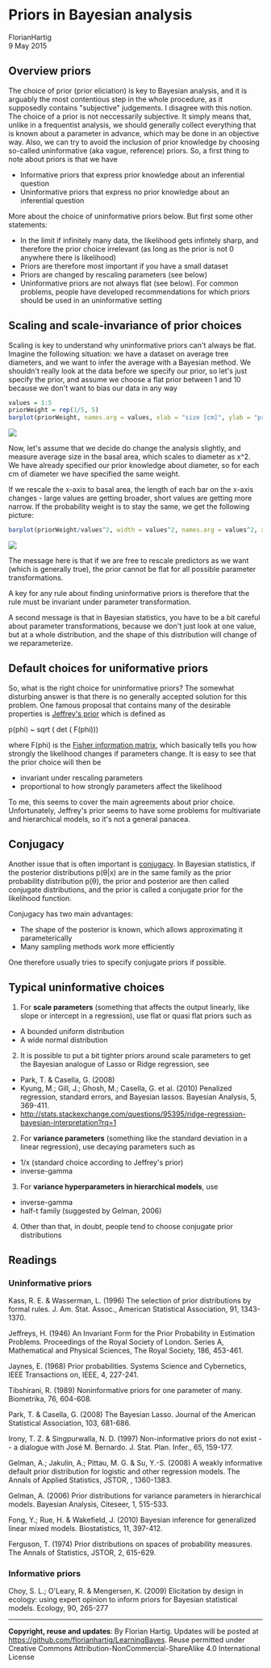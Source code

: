 # Priors in Bayesian analysis
FlorianHartig  
9 May 2015  






## Overview priors

The choice of prior (prior eliciation) is key to Bayesian analysis, and it is arguably the most contentious step in the whole procedure, as it supposedly contains "subjective" judgements. I disagree with this notion. The choice of a prior is not neccessarily subjective. It simply means that, unlike in a frequentist analysis, we should generally collect everything that is known about a parameter in advance, which may be done in an objective way. Also, we can try to avoid the inclusion of prior knowledge by choosing so-called uninformative (aka vague, reference) priors. So, a first thing to note about priors is that we have 

* Informative priors that express prior knowledge about an inferential question
* Uninformative priors that express no prior knowledge about an inferential question

More about the choice of uninformative priors below. But first some other statements:

* In the limit if infinitely many data, the likelihood gets infintely sharp, and therefore the prior choice irrelevant (as long as the prior is not 0 anywhere there is likelihood)
* Priors are therefore most important if you have a small dataset 
* Priors are changed by rescaling parameters (see below)
* Uninformative priors are not always flat (see below). For common problems, people have developed recommendations for which priors should be used in an uninformative setting 


## Scaling and scale-invariance of prior choices 

Scaling is key to understand why uninformative priors can't always be flat. Imagine the following situation: we have a dataset on average tree diameters, and we want to infer the average with a Bayesian method. We shouldn't really look at the data before we specify our prior, so let's just specify the prior, and assume we choose a flat prior between 1 and 10 because we don't want to bias our data in any way


```r
values = 1:5
priorWeight = rep(1/5, 5)
barplot(priorWeight, names.arg = values, xlab = "size [cm]", ylab = "priorProbability", col = "darkseagreen")
```

![](Priors_files/figure-html/unnamed-chunk-2-1.png) 

Now, let's assume that we decide do change the analysis slightly, and measure average size in the basal area, which scales to diameter as x^2. We have already specified our prior knowledge about diameter, so for each cm of diameter we have specified the same weight. 

If we rescale the x-axis to basal area, the length of each bar on the x-axis changes - large values are getting broader, short values are getting more narrow. If the probability weight is to stay the same, we get the following picture:


```r
barplot(priorWeight/values^2, width = values^2, names.arg = values^2, xlab = "size [cm^2]", ylab = "priorProbability", col = "darkseagreen")
```

![](Priors_files/figure-html/unnamed-chunk-3-1.png) 

The message here is that if we are free to rescale predictors as we want (which is generally true), the prior cannot be flat for all possible parameter transformations. 

A key for any rule about finding uninformative priors is therefore that the rule must be invariant under parameter transformation. 

A second message is that in Bayesian statistics, you have to be a bit careful about parameter transformations, because we don't just look at one value, but at a whole distribution, and the shape of this distribution will change of we reparameterize. 


## Default choices for uniformative priors 

So, what is the right choice for uninformative priors? The somewhat disturbing answer is that there is no generally accepted solution for this problem. One famous proposal that contains many of the desirable properties is [Jeffrey's prior](http://en.wikipedia.org/wiki/Jeffreys_prior) which is defined as 

p(phi) ~ sqrt ( det ( F(phi)))

where F(phi) is the [Fisher information matrix](http://en.wikipedia.org/wiki/Fisher_information), which basically tells you how strongly the likelihood changes if parameters change. It is easy to see that the prior choice will then be

* invariant under rescaling parameters
* proportional to how strongly parameters affect the likelihood

To me, this seems to cover the main agreements about prior choice. Unfortunately, Jeffrey's prior seems to have some problems for multivariate and hierarchical models, so it's not a general panacea.

## Conjugacy

Another issue that is often important is [conjugacy](http://en.wikipedia.org/wiki/Conjugate_prior). In Bayesian statistics, if the posterior distributions p(θ|x) are in the same family as the prior probability distribution p(θ), the prior and posterior are then called conjugate distributions, and the prior is called a conjugate prior for the likelihood function. 

Conjugacy has two main advantages:

* The shape of the posterior is known, which allows approximating it parameterically
* Many sampling methods work more efficiently

One therefore usually tries to specify conjugate priors if possible. 


## Typical uninformative choices 



1. For **scale parameters** (something that affects the output linearly, like slope or intercept in a regression), use flat or quasi flat priors such as
  * A bounded uniform distribution
  * A wide normal distribution
  
2. It is possible to put a bit tighter priors around scale parameters to get the Bayesian analogue of Lasso or Ridge regression, see 
  * Park, T. & Casella, G. (2008) 
  * Kyung, M.; Gill, J.; Ghosh, M.; Casella, G. et al. (2010) Penalized regression, standard errors, and Bayesian lassos. Bayesian Analysis, 5, 369-411.
  * http://stats.stackexchange.com/questions/95395/ridge-regression-bayesian-interpretation?rq=1


2. For **variance parameters** (something like the standard deviation in a linear regression), use decaying parameters such as
  * 1/x (standard choice according to Jeffrey's prior)
  * inverse-gamma
  
3. For **variance hyperparameters in hierarchical models**, use
  * inverse-gamma
  * half-t family (suggested by Gelman, 2006)
  

4. Other than that, in doubt, people tend to choose conjugate prior distributions


## Readings

### Uninformative priors 

Kass, R. E. & Wasserman, L. (1996) The selection of prior distributions by formal rules. J. Am. Stat. Assoc., American Statistical Association, 91, 1343-1370.

Jeffreys, H. (1946) An Invariant Form for the Prior Probability in Estimation Problems. Proceedings of the Royal Society of London. Series A, Mathematical and Physical Sciences, The Royal Society, 186, 453-461.

Jaynes, E. (1968) Prior probabilities. Systems Science and Cybernetics, IEEE Transactions on, IEEE, 4, 227-241.

Tibshirani, R. (1989) Noninformative priors for one parameter of many. Biometrika, 76, 604-608.

Park, T. & Casella, G. (2008) The Bayesian Lasso. Journal of the American Statistical Association, 103, 681-686.

Irony, T. Z. & Singpurwalla, N. D. (1997) Non-informative priors do not exist -- a dialogue with José M. Bernardo. J. Stat. Plan. Infer., 65, 159-177.

Gelman, A.; Jakulin, A.; Pittau, M. G. & Su, Y.-S. (2008) A weakly informative default prior distribution for logistic and other regression models. The Annals of Applied Statistics, JSTOR, , 1360-1383.

Gelman, A. (2006) Prior distributions for variance parameters in hierarchical models. Bayesian Analysis, Citeseer, 1, 515-533.

Fong, Y.; Rue, H. & Wakefield, J. (2010) Bayesian inference for generalized linear mixed models. Biostatistics, 11, 397-412.

Ferguson, T. (1974) Prior distributions on spaces of probability measures. The Annals of Statistics, JSTOR, 2, 615-629.


### Informative priors 

Choy, S. L.; O'Leary, R. & Mengersen, K. (2009) Elicitation by design in ecology: using expert opinion to inform priors for Bayesian statistical models. Ecology, 90, 265-277




---
**Copyright, reuse and updates**: By Florian Hartig. Updates will be posted at https://github.com/florianhartig/LearningBayes. Reuse permitted under Creative Commons Attribution-NonCommercial-ShareAlike 4.0 International License

